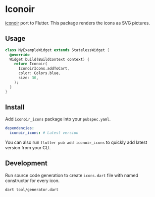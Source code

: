# Iconoir

[iconoir](https://iconoir.com/) port to Flutter. This package renders the icons as SVG
pictures.

## Usage

```dart
class MyExampleWidget extends StatelessWidget {
  @override
  Widget build(BuildContext context) {
    return Iconoir(
      IconoirIcons.addToCart,
      color: Colors.blue,
      size: 30,
    );
  }
}
```

## Install

Add `iconoir_icons` package into your `pubspec.yaml`.

```yaml
dependencies:
  iconoir_icons: # Latest version
```

You can also run `flutter pub add iconoir_icons` to quickly add latest version from your CLI.

## Development

Run source code generation to create `icons.dart` file with named constructor for every icon.

```
dart tool/generator.dart
```

